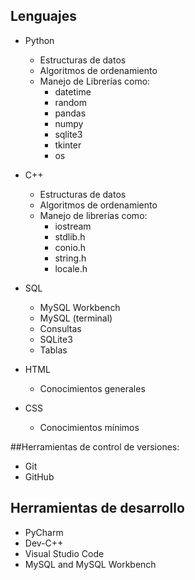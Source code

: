 ## Lenguajes

- Python
  - Estructuras de datos
  - Algoritmos de ordenamiento
  - Manejo de Librerías como:
    - datetime
    - random
    - pandas
    - numpy
    - sqlite3
    - tkinter
    - os
- C++

  - Estructuras de datos
  - Algoritmos de ordenamiento
  - Manejo de librerías como:
    - iostream
    - stdlib.h
    - conio.h
    - string.h
    - locale.h

- SQL

  - MySQL Workbench
  - MySQL (terminal)
  - Consultas
  - SQLite3
  - Tablas

- HTML

  - Conocimientos generales

- CSS

  - Conocimientos mínimos

##Herramientas de control de versiones:
- Git
- GitHub

## Herramientas de desarrollo

- PyCharm
- Dev-C++
- Visual Studio Code
- MySQL and MySQL Workbench
